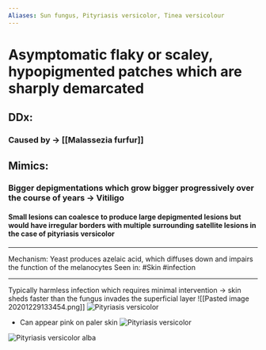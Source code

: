 ```yaml
---
Aliases: Sun fungus, Pityriasis versicolor, Tinea versicolour
---
```

# Asymptomatic flaky or **scaley**, hypopigmented patches which are sharply demarcated
## DDx:
### Caused by -> [[Malassezia furfur]]

## Mimics:
### Bigger depigmentations which grow bigger progressively over the course of years -> Vitiligo
#### Small lesions can coalesce to produce large depigmented lesions but would have irregular borders with multiple surrounding satellite lesions in the case of pityriasis versicolor

---
Mechanism: Yeast produces azelaic acid, which diffuses down and impairs the function of the melanocytes
Seen in: #Skin #infection 

---
Typically harmless infection which requires minimal intervention -> skin sheds faster than the fungus invades the superficial layer
![[Pasted image 20201229133454.png]]
![Pityriasis versicolor](https://dermnetnz.org/assets/Uploads/fungal/pitver4__WatermarkedWyJXYXRlcm1hcmtlZCJd.jpg)
- Can appear pink on paler skin
![Pityriasis versicolor](https://dermnetnz.org/assets/Uploads/doctors/fungal-infections/images/mal3__WatermarkedWyJXYXRlcm1hcmtlZCJd.jpg)

![Pityriasis versicolor alba](https://media-us.amboss.com/media/thumbs/big_5081d94f445b2.jpg)